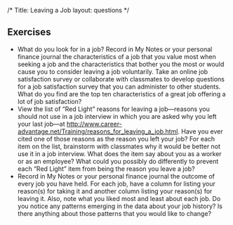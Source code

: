 /*
Title: Leaving a Job
layout: questions
*/

## Exercises

- What do you look for in a job? Record in My Notes or your personal finance journal the characteristics of a job that you value most when seeking a job and the characteristics that bother you the most or would cause you to consider leaving a job voluntarily. Take an online job satisfaction survey or collaborate with classmates to develop questions for a job satisfaction survey that you can administer to other students. What do you find are the top ten characteristics of a great job offering a lot of job satisfaction?
- View the list of “Red Light” reasons for leaving a job—reasons you should not use in a job interview in which you are asked why you left your last job—at http://www.career-advantage.net/Training/reasons_for_leaving_a_job.html. Have you ever cited one of those reasons as the reason you left your job? For each item on the list, brainstorm with classmates why it would be better not use it in a job interview. What does the item say about you as a worker or as an employee? What could you possibly do differently to prevent each “Red Light” item from being the reason you leave a job?
- Record in My Notes or your personal finance journal the outcome of every job you have held. For each job, have a column for listing your reason(s) for taking it and another column listing your reason(s) for leaving it. Also, note what you liked most and least about each job. Do you notice any patterns emerging in the data about your job history? Is there anything about those patterns that you would like to change?

